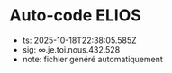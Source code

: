 # Auto-code ELIOS
- ts: 2025-10-18T22:38:05.585Z
- sig: ∞.je.toi.nous.432.528
- note: fichier généré automatiquement